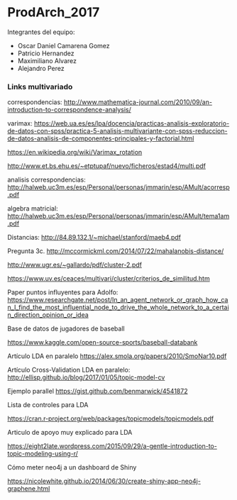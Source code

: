 # ProdArch_2017
Integrantes del equipo: 
* Oscar Daniel Camarena Gomez 
* Patricio Hernandez 
* Maximiliano Alvarez 
* Alejandro Perez

### Links multivariado
correspondencias:
http://www.mathematica-journal.com/2010/09/an-introduction-to-correspondence-analysis/

varimax:
https://web.ua.es/es/lpa/docencia/practicas-analisis-exploratorio-de-datos-con-spss/practica-5-analisis-multivariante-con-spss-reduccion-de-datos-analisis-de-componentes-principales-y-factorial.html

https://en.wikipedia.org/wiki/Varimax_rotation

http://www.et.bs.ehu.es/~etptupaf/nuevo/ficheros/estad4/multi.pdf

analisis correspondencias:
http://halweb.uc3m.es/esp/Personal/personas/jmmarin/esp/AMult/acorresp.pdf

algebra matricial:
http://halweb.uc3m.es/esp/Personal/personas/jmmarin/esp/AMult/tema1am.pdf

Distancias:
http://84.89.132.1/~michael/stanford/maeb4.pdf

Pregunta 3c.
http://mccormickml.com/2014/07/22/mahalanobis-distance/

http://www.ugr.es/~gallardo/pdf/cluster-2.pdf

https://www.uv.es/ceaces/multivari/cluster/criterios_de_similitud.htm

Paper puntos influyentes para Adolfo:
https://www.researchgate.net/post/In_an_agent_network_or_graph_how_can_I_find_the_most_influential_node_to_drive_the_whole_network_to_a_certain_direction_opinion_or_idea


Base de datos de jugadores de baseball

https://www.kaggle.com/open-source-sports/baseball-databank

Artículo LDA en paralelo
https://alex.smola.org/papers/2010/SmoNar10.pdf

Artículo Cross-Validation LDA en paralelo:
http://ellisp.github.io/blog/2017/01/05/topic-model-cv

Ejemplo parallel
https://gist.github.com/benmarwick/4541872

Lista de controles para LDA

https://cran.r-project.org/web/packages/topicmodels/topicmodels.pdf

Articulo de apoyo muy explicado para LDA

https://eight2late.wordpress.com/2015/09/29/a-gentle-introduction-to-topic-modeling-using-r/

Cómo meter neo4j a un dashboard de Shiny

https://nicolewhite.github.io/2014/06/30/create-shiny-app-neo4j-graphene.html
